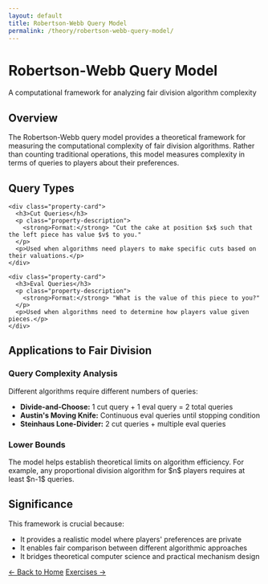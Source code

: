 ```yaml
---
layout: default
title: Robertson-Webb Query Model
permalink: /theory/robertson-webb-query-model/
---
```


<div class="page-header">
  <h1 class="page-title">Robertson-Webb Query Model</h1>
  <p class="page-description">A computational framework for analyzing fair division algorithm complexity</p>
</div>

<div class="content-block">
  <h2>Overview</h2>
  <p>The Robertson-Webb query model provides a theoretical framework for measuring the computational complexity of fair division algorithms. Rather than counting traditional operations, this model measures complexity in terms of queries to players about their preferences.</p>
</div>

<div class="content-block">
  <h2>Query Types</h2>

  <div class="properties-grid">

    <div class="property-card">
      <h3>Cut Queries</h3>
      <p class="property-description">
        <strong>Format:</strong> "Cut the cake at position $x$ such that the left piece has value $v$ to you."
      </p>
      <p>Used when algorithms need players to make specific cuts based on their valuations.</p>
    </div>

    <div class="property-card">
      <h3>Eval Queries</h3>
      <p class="property-description">
        <strong>Format:</strong> "What is the value of this piece to you?"
      </p>
      <p>Used when algorithms need to determine how players value given pieces.</p>
    </div>
  </div>
</div>

<div class="content-block">
  <h2>Applications to Fair Division</h2>

<h3>Query Complexity Analysis</h3>
  <p>Different algorithms require different numbers of queries:</p>

  <ul>
    <li><strong>Divide-and-Choose:</strong> 1 cut query + 1 eval query = 2 total queries</li>
    <li><strong>Austin's Moving Knife:</strong> Continuous eval queries until stopping condition</li>
    <li><strong>Steinhaus Lone-Divider:</strong> 2 cut queries + multiple eval queries</li>
  </ul>

<h3>Lower Bounds</h3>
  <p>The model helps establish theoretical limits on algorithm efficiency. For example, any proportional division algorithm for $n$ players requires at least $n-1$ queries.</p>
</div>

<div class="content-block">
  <h2>Significance</h2>
  <p>This framework is crucial because:</p>
  <ul>
    <li>It provides a realistic model where players' preferences are private</li>
    <li>It enables fair comparison between different algorithmic approaches</li>
    <li>It bridges theoretical computer science and practical mechanism design</li>
  </ul>
</div>

<footer class="algorithm-navigation">
  <a href="{{ '/' | relative_url }}" class="nav-button secondary">← Back to Home</a>
  <a href="{{ '/exercises/' | relative_url }}" class="nav-button primary">Exercises →</a>
</footer>